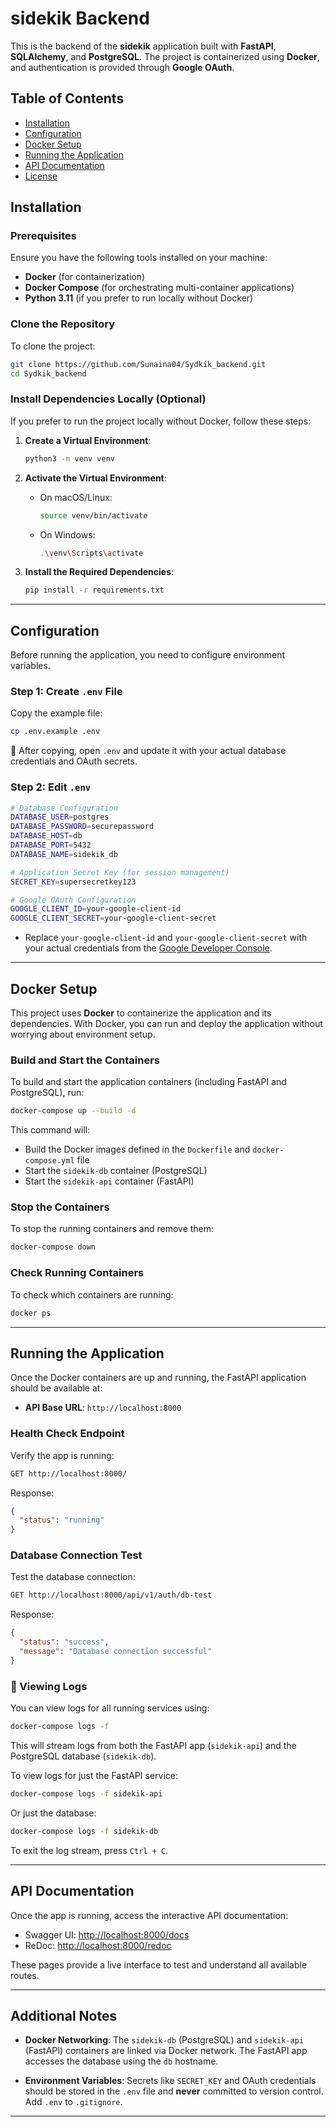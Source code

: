 # sidekik Backend

This is the backend of the **sidekik** application built with **FastAPI**, **SQLAlchemy**, and **PostgreSQL**. The project is containerized using **Docker**, and authentication is provided through **Google OAuth**.

## Table of Contents

- [Installation](#installation)
- [Configuration](#configuration)
- [Docker Setup](#docker-setup)
- [Running the Application](#running-the-application)
- [API Documentation](#api-documentation)
- [License](#license)

## Installation

### Prerequisites

Ensure you have the following tools installed on your machine:

- **Docker** (for containerization)
- **Docker Compose** (for orchestrating multi-container applications)
- **Python 3.11** (if you prefer to run locally without Docker)

### Clone the Repository

To clone the project:

```bash
git clone https://github.com/Sunaina04/Sydkik_backend.git
cd Sydkik_backend
````

### Install Dependencies Locally (Optional)

If you prefer to run the project locally without Docker, follow these steps:

1. **Create a Virtual Environment**:

   ```bash
   python3 -m venv venv
   ```

2. **Activate the Virtual Environment**:

   * On macOS/Linux:

     ```bash
     source venv/bin/activate
     ```

   * On Windows:

     ```bash
     .\venv\Scripts\activate
     ```

3. **Install the Required Dependencies**:

   ```bash
   pip install -r requirements.txt
   ```

---

## Configuration

Before running the application, you need to configure environment variables.

### Step 1: Create `.env` File

Copy the example file:

```bash
cp .env.example .env
```

📝 After copying, open `.env` and update it with your actual database credentials and OAuth secrets.

### Step 2: Edit `.env`

```bash
# Database Configuration
DATABASE_USER=postgres
DATABASE_PASSWORD=securepassword
DATABASE_HOST=db
DATABASE_PORT=5432
DATABASE_NAME=sidekik_db

# Application Secret Key (for session management)
SECRET_KEY=supersecretkey123

# Google OAuth Configuration
GOOGLE_CLIENT_ID=your-google-client-id
GOOGLE_CLIENT_SECRET=your-google-client-secret
```

* Replace `your-google-client-id` and `your-google-client-secret` with your actual credentials from the [Google Developer Console](https://console.developers.google.com/).

---

## Docker Setup

This project uses **Docker** to containerize the application and its dependencies. With Docker, you can run and deploy the application without worrying about environment setup.

### Build and Start the Containers

To build and start the application containers (including FastAPI and PostgreSQL), run:

```bash
docker-compose up --build -d
```

This command will:

* Build the Docker images defined in the `Dockerfile` and `docker-compose.yml` file
* Start the `sidekik-db` container (PostgreSQL)
* Start the `sidekik-api` container (FastAPI)

### Stop the Containers

To stop the running containers and remove them:

```bash
docker-compose down
```

### Check Running Containers

To check which containers are running:

```bash
docker ps
```

---

## Running the Application

Once the Docker containers are up and running, the FastAPI application should be available at:

* **API Base URL**: `http://localhost:8000`

### Health Check Endpoint

Verify the app is running:

```bash
GET http://localhost:8000/
```

Response:

```json
{
  "status": "running"
}
```

### Database Connection Test

Test the database connection:

```bash
GET http://localhost:8000/api/v1/auth/db-test
```

Response:

```json
{
  "status": "success",
  "message": "Database connection successful"
}
```

### 📜 Viewing Logs

You can view logs for all running services using:

```bash
docker-compose logs -f
```

This will stream logs from both the FastAPI app (`sidekik-api`) and the PostgreSQL database (`sidekik-db`).

To view logs for just the FastAPI service:

```bash
docker-compose logs -f sidekik-api
```

Or just the database:

```bash
docker-compose logs -f sidekik-db
```

To exit the log stream, press `Ctrl + C`.

---

## API Documentation

Once the app is running, access the interactive API documentation:

* Swagger UI: [http://localhost:8000/docs](http://localhost:8000/docs)
* ReDoc: [http://localhost:8000/redoc](http://localhost:8000/redoc)

These pages provide a live interface to test and understand all available routes.

---

## Additional Notes

* **Docker Networking**: The `sidekik-db` (PostgreSQL) and `sidekik-api` (FastAPI) containers are linked via Docker network. The FastAPI app accesses the database using the `db` hostname.

* **Environment Variables**: Secrets like `SECRET_KEY` and OAuth credentials should be stored in the `.env` file and **never** committed to version control. Add `.env` to `.gitignore`.

---
